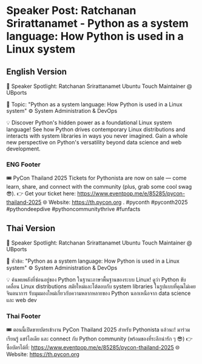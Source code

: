 # Speaker Post: Ratchanan Srirattanamet - Python as a system language: How Python is used in a Linux system

## English Version

🎤 Speaker Spotlight: Ratchanan Srirattanamet
Ubuntu Touch Maintainer @ UBports

📌 Topic: "Python as a system language: How Python is used in a Linux system"
⚙️ System Administration & DevOps

💡 Discover Python's hidden power as a foundational Linux system language! See how Python drives contemporary Linux distributions and interacts with system libraries in ways you never imagined. Gain a whole new perspective on Python's versatility beyond data science and web development.


### ENG Footer

🎟️ PyCon Thailand 2025 Tickets for Pythonista are now on sale — come learn, share, and connect with the community (plus, grab some cool swag 😎).
👉 Get your ticket here: https://www.eventpop.me/e/85285/pycon-thailand-2025
🌐 Website: https://th.pycon.org 
.
#pyconth #pyconth2025 #pythondeepdive #pythoncommunitythrive #funfacts

## Thai Version

🎤 Speaker Spotlight: Ratchanan Srirattanamet
Ubuntu Touch Maintainer @ UBports

📌 หัวข้อ: "Python as a system language: How Python is used in a Linux system"
⚙️ System Administration & DevOps

💡 ค้นพบพลังที่ซ่อนอยู่ของ Python ในฐานะภาษาพื้นฐานของระบบ Linux! ดูว่า Python ขับเคลื่อน Linux distributions สมัยใหม่และโต้ตอบกับ system libraries ในรูปแบบที่คุณไม่เคยจินตนาการ รับมุมมองใหม่เกี่ยวกับความหลากหลายของ Python นอกเหนือจาก data science และ web dev


### Thai Footer
🎟️ ตอนนี้เปิดขายบัตรเข้างาน PyCon Thailand 2025 สำหรับ Pythonista แล้วนะ!
มาร่วมเรียนรู้ แชร์ไอเดีย และ connect กับ Python community (พร้อมของที่ระลึกน่ารัก ๆ 😎)
👉 ซื้อบัตรได้ที่: https://www.eventpop.me/e/85285/pycon-thailand-2025
🌐 Website: https://th.pycon.org